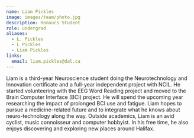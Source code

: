 ```yaml
---
name: Liam Pickles
image: images/team/photo.jpg
description: Honours Student
role: undergrad
aliases:
  - L. Pickles
  - L Pickles
  - Liam Pickles
links:
  email: liam.pickles@dal.ca
---
```


Liam is a third-year Neuroscience student doing the Neurotechnology and Innovation certificate and a full-year independent project with NCIL. He started volunteering with the EEG Word Reading project and moved to the Brain Computer Interface (BCI) project. He will spend the upcoming year researching the impact of prolonged BCI use and fatigue. Liam hopes to pursue a medicine-related future and to integrate what he knows about neuro-technology along the way. Outside academics, Liam is an avid cyclist, music connoisseur and computer hobbyist. In his free time, he also enjoys discovering and exploring new places around Halifax.